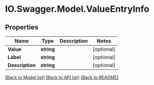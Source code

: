 # IO.Swagger.Model.ValueEntryInfo
## Properties

Name | Type | Description | Notes
------------ | ------------- | ------------- | -------------
**Value** | **string** |  | [optional] 
**Label** | **string** |  | [optional] 
**Description** | **string** |  | [optional] 

[[Back to Model list]](../README.md#documentation-for-models) [[Back to API list]](../README.md#documentation-for-api-endpoints) [[Back to README]](../README.md)

